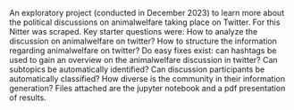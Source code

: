 An exploratory project (conducted in December 2023) to learn more about the political discussions on animalwelfare taking place on Twitter. For this Nitter was scraped. Key starter questions were: How to analyze the discussion on animalwelfare on twitter? How to structure the information regarding animalwelfare on twitter? Do easy fixes exist: can hashtags be used to gain an overview on the animalwelfare discussion in twitter? Can subtopics be automatically identified? Can discussion participants be automatically classified? How diverse is the community in their information generation?
Files attached are the jupyter notebook and a pdf presentation of results.
